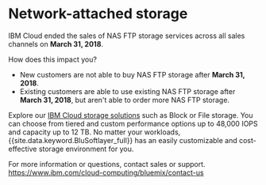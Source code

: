# Network-attached storage

IBM Cloud ended the sales of NAS FTP storage services across all sales channels on **March 31, 2018**.

How does this impact you?

- New customers are not able to buy NAS FTP storage after **March 31, 2018**.
- Existing customers are able to use existing NAS FTP storage after **March 31, 2018**, but aren't able to order more NAS FTP storage.

Explore our [IBM Cloud storage solutions](https://www.ibm.com/cloud/storage) such as Block or File storage. You can choose from tiered and custom performance options up to 48,000 IOPS and capacity up to 12 TB. No matter your workloads, {{site.data.keyword.BluSoftlayer_full}} has an easily customizable and cost-effective storage environment for you.

For more information or questions, contact sales or support.
https://www.ibm.com/cloud-computing/bluemix/contact-us
